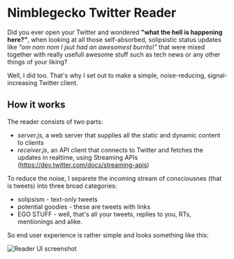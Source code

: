 Nimblegecko Twitter Reader
===========

Did you ever open your Twitter and wondered **"what the hell is happening here?"**, when looking 
at all those self-absorbed, solipsistic status updates like *"om nom nom I jsut had an awesomest burrito!"* 
that were mixed together with really usefull awesome stuff such as tech news or any other things of your liking?

Well, I did too. That's why I set out to make a simple, noise-reducing, signal-increasing Twitter client.


How it works
------------
The reader consists of two parts: 

- *server.js*, a web server that supplies all the static and dynamic content to clients
- *receiver.js*, an API client that connects to Twitter and fetches the updates in realtime, using Streaming 
APIs (https://dev.twitter.com/docs/streaming-apis)

To reduce the noise, I separete the incoming stream of consciousnes (that is tweets) into three broad categories:
- solipsism - text-only tweets
- potential goodies - these are tweets with links
- EGO STUFF - well, that's all your tweets, replies to you, RTs, mentionings and alike.

So end user experience is rather simple and looks something like this:

![Reader UI screenshot](https://raw.github.com/ArtS/nimbelgecko/master/mockups/screenshot.png)
